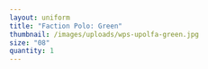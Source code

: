 ```yaml
---
layout: uniform
title: "Faction Polo: Green"
thumbnail: /images/uploads/wps-upolfa-green.jpg
size: "08"
quantity: 1
---
```

